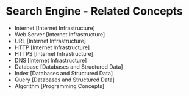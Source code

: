 # Search Engine - Related Concepts

- Internet [Internet Infrastructure]
- Web Server [Internet Infrastructure]
- URL [Internet Infrastructure]
- HTTP [Internet Infrastructure]
- HTTPS [Internet Infrastructure]
- DNS [Internet Infrastructure]
- Database [Databases and Structured Data]
- Index [Databases and Structured Data]
- Query [Databases and Structured Data]
- Algorithm [Programming Concepts]
